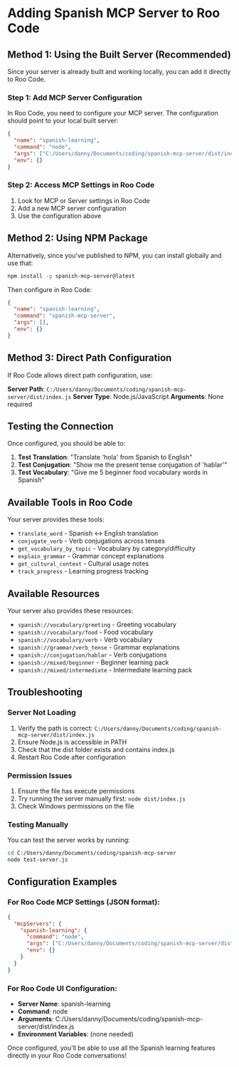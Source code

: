 # Adding Spanish MCP Server to Roo Code

## Method 1: Using the Built Server (Recommended)

Since your server is already built and working locally, you can add it directly to Roo Code.

### Step 1: Add MCP Server Configuration

In Roo Code, you need to configure your MCP server. The configuration should point to your local built server:

```json
{
  "name": "spanish-learning",
  "command": "node",
  "args": ["C:/Users/danny/Documents/coding/spanish-mcp-server/dist/index.js"],
  "env": {}
}
```

### Step 2: Access MCP Settings in Roo Code

1. Look for MCP or Server settings in Roo Code
2. Add a new MCP server configuration
3. Use the configuration above

## Method 2: Using NPM Package

Alternatively, since you've published to NPM, you can install globally and use that:

```bash
npm install -g spanish-mcp-server@latest
```

Then configure in Roo Code:
```json
{
  "name": "spanish-learning", 
  "command": "spanish-mcp-server",
  "args": [],
  "env": {}
}
```

## Method 3: Direct Path Configuration

If Roo Code allows direct path configuration, use:

**Server Path**: `C:/Users/danny/Documents/coding/spanish-mcp-server/dist/index.js`
**Server Type**: Node.js/JavaScript
**Arguments**: None required

## Testing the Connection

Once configured, you should be able to:

1. **Test Translation**: "Translate 'hola' from Spanish to English"
2. **Test Conjugation**: "Show me the present tense conjugation of 'hablar'"
3. **Test Vocabulary**: "Give me 5 beginner food vocabulary words in Spanish"

## Available Tools in Roo Code

Your server provides these tools:
- `translate_word` - Spanish ↔ English translation
- `conjugate_verb` - Verb conjugations across tenses
- `get_vocabulary_by_topic` - Vocabulary by category/difficulty
- `explain_grammar` - Grammar concept explanations
- `get_cultural_context` - Cultural usage notes
- `track_progress` - Learning progress tracking

## Available Resources

Your server also provides these resources:
- `spanish://vocabulary/greeting` - Greeting vocabulary
- `spanish://vocabulary/food` - Food vocabulary
- `spanish://vocabulary/verb` - Verb vocabulary
- `spanish://grammar/verb_tense` - Grammar explanations
- `spanish://conjugation/hablar` - Verb conjugations
- `spanish://mixed/beginner` - Beginner learning pack
- `spanish://mixed/intermediate` - Intermediate learning pack

## Troubleshooting

### Server Not Loading
1. Verify the path is correct: `C:/Users/danny/Documents/coding/spanish-mcp-server/dist/index.js`
2. Ensure Node.js is accessible in PATH
3. Check that the dist folder exists and contains index.js
4. Restart Roo Code after configuration

### Permission Issues
1. Ensure the file has execute permissions
2. Try running the server manually first: `node dist/index.js`
3. Check Windows permissions on the file

### Testing Manually
You can test the server works by running:
```bash
cd C:/Users/danny/Documents/coding/spanish-mcp-server
node test-server.js
```

## Configuration Examples

### For Roo Code MCP Settings (JSON format):
```json
{
  "mcpServers": {
    "spanish-learning": {
      "command": "node",
      "args": ["C:/Users/danny/Documents/coding/spanish-mcp-server/dist/index.js"],
      "env": {}
    }
  }
}
```

### For Roo Code UI Configuration:
- **Server Name**: spanish-learning
- **Command**: node
- **Arguments**: C:/Users/danny/Documents/coding/spanish-mcp-server/dist/index.js
- **Environment Variables**: (none needed)

Once configured, you'll be able to use all the Spanish learning features directly in your Roo Code conversations!